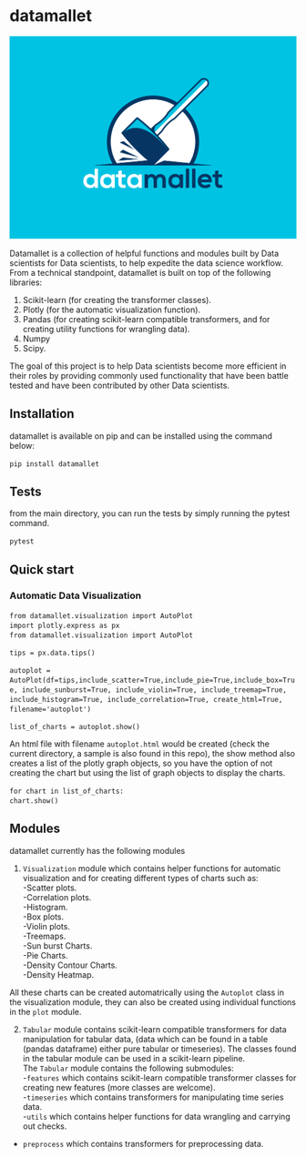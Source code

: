 # datamallet 
![Screenshot](https://github.com/bodealamu/datamallet/raw/main/datamallet.jpg)

Datamallet is a collection of helpful functions and modules built by Data scientists for Data scientists, to help 
expedite the data science workflow. <br>
From a technical standpoint, datamallet is built on top of the following libraries:<br>
1) Scikit-learn (for creating the transformer classes).
2) Plotly (for the automatic visualization function).
3) Pandas (for creating scikit-learn compatible transformers, 
    and for creating utility functions for wrangling data).
4) Numpy
5) Scipy.

The goal of this project is to help Data scientists become more efficient in their roles by 
providing commonly used functionality that have been battle tested and have been contributed by 
other Data scientists.<br>

## Installation
datamallet is available on pip and can be installed using the command below:<br>

`pip install datamallet ` <br>

## Tests<br>
from the main directory, you can run the tests by simply running the pytest command.<br>

 `pytest`
 

## Quick start<br>
### Automatic Data Visualization
`from datamallet.visualization import AutoPlot`<br>
`import plotly.express as px`<br>
`from datamallet.visualization import AutoPlot`

`tips = px.data.tips()`<br>

`autoplot = AutoPlot(df=tips,include_scatter=True,include_pie=True,include_box=True,
                    include_sunburst=True,
                    include_violin=True,
                    include_treemap=True,
                    include_histogram=True,
                    include_correlation=True,
                    create_html=True,
                    filename='autoplot')`<br>
                    
`list_of_charts = autoplot.show()`<br>

An html file with filename `autoplot.html` would be created (check the current directory, a sample is also 
found in this repo),
the show method also creates a list of the plotly graph objects, so you have the option of not creating the chart but 
using the list of graph objects to display the charts.<br>

`for chart in list_of_charts:`<br>
    `chart.show()`


## Modules
datamallet currently has the following modules
1) `Visualization` module which contains helper functions 
 for automatic visualization and for creating different types of charts such as:<br>
  -Scatter plots.<br>
  -Correlation plots.<br>
  -Histogram.<br>
  -Box plots.<br>
  -Violin plots.<br>
  -Treemaps.<br>
  -Sun burst Charts.<br>
  -Pie Charts.<br>
  -Density Contour Charts.<br>
  -Density Heatmap.<br>
  
  All these charts can be created automatrically using the `Autoplot` class in the visualization module, 
  they can also be created using individual functions in the `plot` module.
  
2) `Tabular` module contains scikit-learn compatible transformers for data manipulation for tabular data,
(data which can be found in a table (pandas dataframe) either pure tabular or timeseries). 
The classes found in the tabular module can be used in a scikit-learn pipeline.<br>
The `Tabular` module contains the following submodules:<br>
  -`features` which contains scikit-learn compatible transformer classes for creating new features
     (more classes are welcome).<br>
  -`timeseries` which contains transformers for manipulating time series data.<br>
  -`utils` which contains helper functions for data wrangling and carrying out checks.<br>
  - `preprocess` which contains transformers for preprocessing data.<br>

<br>




